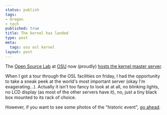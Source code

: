```yaml
--- 
status: publish
tags: 
- Oregon
- tech
published: true
title: The kernel has landed
type: post
meta: 
  tags: osu osl kernel
layout: post
---
```

The <a href="http://osuosl.org">Open Source Lab</a> at <a href="http://oregonstate.edu">OSU</a> now (proudly) <a href="http://osuosl.org/news_folder/kernelosl">hosts the kernel master server</a>.

When I got a tour through the OSL facilities on friday, I had the opportunity to take a sneak peek at the world's most important server (okay I'm exagerating...). Actually it isn't too fancy to look at at all, no blinking lights, no LCD display (as most of the other servers have it), no, just a tiny black box mounted to its rack of choice.

However, if you want to see some photos of the "historic event", <a href="https://osuosl.org/photos/kernel">go ahead</a>.
